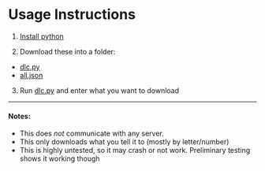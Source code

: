 # Usage Instructions

1) [Install python](https://www.python.org/download/)

2) Download these into a folder:
  * [dlc.py](https://raw.githubusercontent.com/dnsev/mta/master/src/dlc.py)
  * [all.json](https://raw.githubusercontent.com/dnsev/mta/master/src/all.json)

3) Run [dlc.py](https://raw.githubusercontent.com/dnsev/mta/master/src/dlc.py) and enter what you want to download

---

#### Notes:

* This does <i>not</i> communicate with any server.
* This only downloads what you tell it to (mostly by letter/number)
* This is highly untested, so it may crash or not work. Preliminary testing shows it working though
